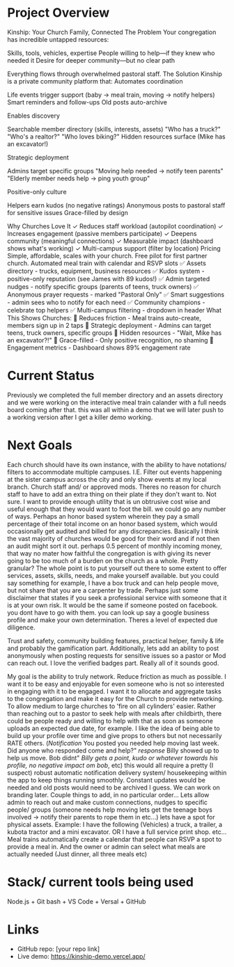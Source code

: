 # Project Overview
Kinship: Your Church Family, Connected
The Problem
Your congregation has incredible untapped resources:

Skills, tools, vehicles, expertise
People willing to help—if they knew who needed it
Desire for deeper community—but no clear path

Everything flows through overwhelmed pastoral staff.
The Solution
Kinship is a private community platform that:
Automates coordination

Life events trigger support (baby → meal train, moving → notify helpers)
Smart reminders and follow-ups
Old posts auto-archive

Enables discovery

Searchable member directory (skills, interests, assets)
"Who has a truck?" "Who's a realtor?" "Who loves biking?"
Hidden resources surface (Mike has an excavator!)

Strategic deployment

Admins target specific groups
"Moving help needed → notify teen parents"
"Elderly member needs help → ping youth group"

Positive-only culture

Helpers earn kudos (no negative ratings)
Anonymous posts to pastoral staff for sensitive issues
Grace-filled by design

Why Churches Love It
✓ Reduces staff workload (autopilot coordination)
✓ Increases engagement (passive members participate)
✓ Deepens community (meaningful connections)
✓ Measurable impact (dashboard shows what's working)
✓ Multi-campus support (filter by location)
Pricing
Simple, affordable, scales with your church.
Free pilot for first partner church.
Automated meal train with calendar and RSVP slots
✅ Assets directory - trucks, equipment, business resources
✅ Kudos system - positive-only reputation (see James with 89 kudos!)
✅ Admin targeted nudges - notify specific groups (parents of teens, truck owners)
✅ Anonymous prayer requests - marked "Pastoral Only"
✅ Smart suggestions - admin sees who to notify for each need
✅ Community champions - celebrate top helpers
✅ Multi-campus filtering - dropdown in header
What This Shows Churches:
🎯 Reduces friction - Meal trains auto-create, members sign up in 2 taps
🎯 Strategic deployment - Admins can target teens, truck owners, specific groups
🎯 Hidden resources - "Wait, Mike has an excavator?!"
🎯 Grace-filled - Only positive recognition, no shaming
🎯 Engagement metrics - Dashboard shows 89% engagement rate

# Current Status
Previously we completed the full member directory and an assets directory and we were working on the interactive meal train calander with a full needs board coming after that. this was all within a demo that we will later push to a working version after I get a killer demo working. 
# Next Goals
Each church should have its own instance, with the ability to have notations/ filters to accommodate multiple campuses. I.E. Filter out events happening at the sister campus across the city and only show events at my local branch.
Church staff and/ or approved mods. Theres no reason for church staff to have to add an extra thing on their plate if they don't want to.
Not sure. I want to provide enough utility that is un obtrusive cost wise and useful enough that they would want to foot the bill. we could go any number of ways. Perhaps an honor based system wherein they pay a small percentage of their total income on an honor based system, which would occasionally get audited and billed for any discrepancies. Basically I think the vast majority of churches would be good for their word and if not then an audit might sort it out. perhaps 0.5 percent of monthly incoming money, that way no mater how faithful the congregation is with giving its never going to be too much of a burden on the church as a whole.
Pretty granular? The whole point is to put yourself out there to some extent to offer services, assets, skills, needs, and make yourself available. but you could say something for example, I have a box truck and can help people move, but not share that you are a carpenter by trade.
Perhaps just some disclaimer that states if you seek a professional service with someone that it is at your own risk. It would be the same if someone posted on facebook. you dont have to go with them. you can look up say a google business profile and make your own determination. Theres a level of expected due diligence.

Trust and safety, community building features, practical helper, family & life and probably the gamification part. Additionally, lets add an ability to post anonymously when posting requests for sensitive issues so a pastor or Mod can reach out. I love the verified badges part. Really all of it sounds good.

My goal is the ability to truly network. Reduce friction as much as possible. I want it to be easy and enjoyable for even someone who is not so interested in engaging with it to be engaged.
I want it to allocate and aggregate tasks to the congregation and make it easy for the Church to provide networking. To allow medium to large churches to 'fire on all cylinders' easier. Rather than reaching out to a pastor to seek help with meals after childbirth, there could be people ready and willing to help with that as soon as someone uploads an expected due date, for example.
I like the idea of being able to build up your profile over time and give props to others but not necessarily RATE others. (*Notification* You posted you needed help moving last week. Did anyone who responded come and help?" *response* Billy showed up to help us move. Bob didnt" *Billy gets a point, kudo or whatever towards his profile, no negative impact om bob*, etc)
this would all require a pretty (I suspect) robust automatic notification delivery system/ housekeeping within the app to keep things running smoothly. Constant updates would be needed and old posts would need to be archived I guess. We can work on branding later.
Couple things to add, in no particular order...
 Lets allow admin to reach out and make custom connections, nudges to specific people/ groups (someone needs help moving lets get the teenage boys involved -> notify their parents to rope them in etc...)
 lets  have a spot for physical assets. Example: I have the following (Vehicles) a truck, a trailer, a kubota tractor and a mini excavator.  OR I have a full service print shop. etc...
 Meal trains automatically create a calendar that people can RSVP a spot to provide a meal in. And the owner or admin can select what meals are actually needed (Just dinner, all three meals etc)
# Stack/ current tools being used
Node.js + Git bash + VS Code + Versal + GitHub

# Links
- GitHub repo: [your repo link]
- Live demo: https://kinship-demo.vercel.app/
